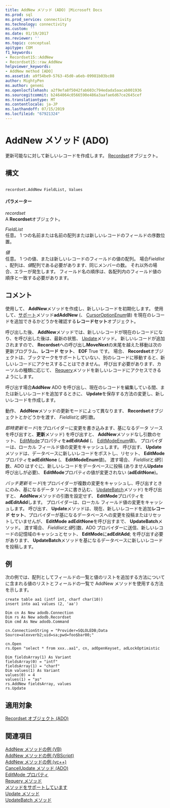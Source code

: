 ```yaml
---
title: AddNew メソッド (ADO) |Microsoft Docs
ms.prod: sql
ms.prod_service: connectivity
ms.technology: connectivity
ms.custom: ''
ms.date: 01/19/2017
ms.reviewer: ''
ms.topic: conceptual
apitype: COM
f1_keywords:
- Recordset15::AddNew
- Recordset15::raw_AddNew
helpviewer_keywords:
- AddNew method [ADO]
ms.assetid: a9f54be9-5763-45d0-a6eb-09981b03bc08
author: MightyPen
ms.author: genemi
ms.openlocfilehash: a2f9efa8f5042fab603c794edada5aacab001936
ms.sourcegitcommit: b2464064c0566590e486a3aafae6d67ce2645cef
ms.translationtype: MT
ms.contentlocale: ja-JP
ms.lasthandoff: 07/15/2019
ms.locfileid: "67921324"
---
```

# <a name="addnew-method-ado"></a>AddNew メソッド (ADO)
更新可能なに対して新しいレコードを作成します。 [Recordset](../../../ado/reference/ado-api/recordset-object-ado.md)オブジェクト。  
  
## <a name="syntax"></a>構文  
  
```  
  
recordset.AddNew FieldList, Values  
```  
  
#### <a name="parameters"></a>パラメーター  
 *recordset*  
 A **Recordset**オブジェクト。  
  
 *FieldList*  
 任意。 1 つの名前または名前の配列または新しいレコードのフィールドの序数位置。  
  
 *値*  
 任意。 1 つの値、または新しいレコードのフィールドの値の配列。 場合*Fieldlist* 、配列は、*値*配列である必要があります、同じメンバーの数。 それ以外の場合、エラーが発生します。 フィールド名の順序は、各配列内のフィールド値の順序と一致する必要があります。  
  
## <a name="remarks"></a>コメント  
 使用して、 **AddNew**メソッドを作成し、新しいレコードを初期化します。 使用して、[サポート](../../../ado/reference/ado-api/supports-method.md)メソッド**adAddNew** (、 [CursorOptionEnum](../../../ado/reference/ado-api/cursoroptionenum.md)値) を現在のレコードを追加できるかどうかを確認する**レコードセット**オブジェクト。  
  
 呼び出した後、 **AddNew**メソッドでは、新しいレコードが現在のレコードになり、を呼び出した後は、最新の状態、 [Update](../../../ado/reference/ado-api/update-method.md)メソッド。 新しいレコードが追加されますので、 **Recordset**への呼び出し**MoveNext**の末尾を越えた移動は次の更新プログラム、**レコード セット**、 **EOF** True です。 場合、 **Recordset**オブジェクトは、ブックマークをサポートしていない、別のレコードに移動すると、新しいレコードにアクセスすることはできません。 呼び出す必要があります、カーソルの種類に応じて、 [Requery](../../../ado/reference/ado-api/requery-method.md)メソッドを新しいレコードにアクセスできるようにします。  
  
 呼び出す場合**AddNew** ADO を呼び出し、現在のレコードを編集している間、または新しいレコードを追加するときに、 **Update**を保存する方法の変更し、新しいレコードを作成します。  
  
 動作、 **AddNew**メソッドの更新モードによって異なります、 **Recordset**オブジェクトとかどうかを渡す、 *Fieldlist*と*値*引数。  
  
 *即時更新モード*(をプロバイダーに変更を書き込みます、基になるデータ ソースを呼び出すと、**更新**メソッド) を呼び出すと、 **AddNew**メソッドなし引数のセット、 [EditMode](../../../ado/reference/ado-api/editmode-property.md)プロパティを**adEditAdd** (、 [EditModeEnum](../../../ado/reference/ado-api/editmodeenum.md)値)。 プロバイダーは、ローカル フィールド値の変更をキャッシュします。 呼び出す、 **Update**メソッドは、データベースに新しいレコードをポストし、リセット、 **EditMode**プロパティを**adEditNone** (、 **EditModeEnum**値)。 渡す場合、 *Fieldlist*と*値*引数、ADO はすぐに、新しいレコードをデータベースに投稿 (ありません**Update**呼び出しが必要)、 **EditMode**プロパティの値が変更されない (**adEditNone**)。  
  
 *バッチ更新モード*(をプロバイダーが複数の変更をキャッシュし、呼び出すときにのみ、基になるデータ ソースに書き込む、 [UpdateBatch](../../../ado/reference/ado-api/updatebatch-method.md)メソッド) を呼び出すと、 **AddNew**メソッドの引数を設定せず、 **EditMode**プロパティを**adEditAdd**します。 プロバイダーは、ローカル フィールド値の変更をキャッシュします。 呼び出す、 **Update**メソッドは、現在、新しいレコードを追加**レコード セット**、プロバイダーが基になるデータベースへの変更を投稿またはリセットしていませんが、 **EditMode** **adEditNone**を呼び出すまで、 **UpdateBatch**メソッド。 渡す場合、 *Fieldlist*と*値*引数、ADO プロバイダーに送信、新しいレコードの記憶域のキャッシュとセット、 **EditMode**に**adEditAdd**; を呼び出す必要があります、 **UpdateBatch**メソッドを基になるデータベースに新しいレコードを投稿します。  
  
## <a name="example"></a>例  
 次の例では、配列としてフィールドの一覧と値のリストを追加する方法についてに含まれる値のリストとフィールドの一覧で AddNew メソッドを使用する方法を示します。  
  
```  
create table aa1 (intf int, charf char(10))  
insert into aa1 values (2, 'aa')  
  
Dim cn As New adodb.Connection  
Dim rs As New adodb.Recordset  
Dim cmd As New adodb.Command  
  
cn.ConnectionString = "Provider=SQLOLEDB;Data Source=alexverb2;uid=sa;pwd=foo$bar00;"  
  
cn.Open  
rs.Open "select * from xxx..aa1", cn, adOpenKeyset, adLockOptimistic  
  
Dim fieldsArray(1) As Variant  
fieldsArray(0) = "intf"  
fieldsArray(1) = "charf"  
Dim values(1) As Variant  
values(0) = 4  
values(1) = "as"  
rs.AddNew fieldsArray, values  
rs.Update  
```  
  
## <a name="applies-to"></a>適用対象  
 [Recordset オブジェクト (ADO)](../../../ado/reference/ado-api/recordset-object-ado.md)  
  
## <a name="see-also"></a>関連項目  
 [AddNew メソッドの例 (VB)](../../../ado/reference/ado-api/addnew-method-example-vb.md)   
 [AddNew メソッドの例 (VBScript)](../../../ado/reference/ado-api/addnew-method-example-vbscript.md)   
 [AddNew メソッドの例 (vc++)](../../../ado/reference/ado-api/addnew-method-example-vc.md)   
 [CancelUpdate メソッド (ADO)](../../../ado/reference/ado-api/cancelupdate-method-ado.md)   
 [EditMode プロパティ](../../../ado/reference/ado-api/editmode-property.md)   
 [Requery メソッド](../../../ado/reference/ado-api/requery-method.md)   
 [メソッドをサポートしています](../../../ado/reference/ado-api/supports-method.md)   
 [Update メソッド](../../../ado/reference/ado-api/update-method.md)   
 [UpdateBatch メソッド](../../../ado/reference/ado-api/updatebatch-method.md)
